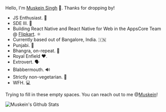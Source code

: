 Hello, I'm [Muskein Singh](https://muskein.com) 🚀. Thanks for dropping by! 


- JS Enthusiast. 🍔
- SDE III. 🧠
- Building React Native and React Native for Web in the AppsCore Team @ [Flipkart](https://www.flipkart.com). ⚛️
- Currently based out of Bangalore, India. 🇮🇳
- Punjabi. 🎵
- Bhangra, on-repeat. 🕺
- Royal Enfield ❤️. 
- Extrovert. 🗣️
- Blabbermouth. 🔊
- Strictly non-vegetarian. 🍗
- WFH. 💻

Trying to fill in these empty spaces.
You can reach out to me @[Muskein](https://twitter.com/Muskein)!

![Muskein's Github Stats](https://github-readme-stats.vercel.app/api?username=muskeinsingh&show_icons=true&bg_color=151515&text_color=9f9f9f)

